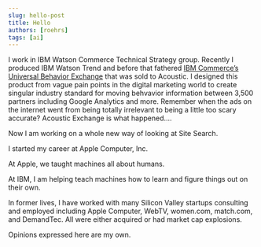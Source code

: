 ```yaml
---
slug: hello-post
title: Hello
authors: [roehrs]
tags: [ai]
---
```


I work in IBM Watson Commerce Technical Strategy group. Recently I produced IBM Watson Trend and before that fathered [IBM Commerce’s Universal Behavior Exchange](https://developer.goacoustic.com/acoustic-exchange/docs/acoustic-exchange-public-api-reference) that was sold to Acoustic.  I designed this product from vague pain points in the digital marketing world to create singular industry standard for moving behvavior information between 3,500 partners including Google Analytics and more.  Remember when the ads on the internet went from being totally irrelevant to being a little too scary accurate?  Acoustic Exchange is what happened....

Now I am working on a whole new way of looking at Site Search.

I started my career at Apple Computer, Inc.

At Apple, we taught machines all about humans.

At IBM, I am helping teach machines how to learn and figure things out on their own.

In former lives, I have worked with many Silicon Valley startups consulting and employed including Apple Computer, WebTV, women.com, match.com, and DemandTec. All were either acquired or had market cap explosions.

Opinions expressed here are my own.

